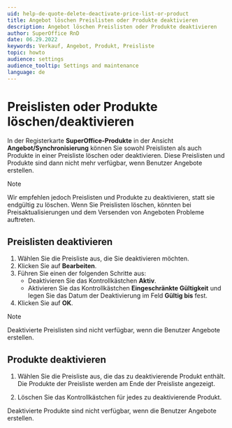 ```yaml
---
uid: help-de-quote-delete-deactivate-price-list-or-product
title: Angebot löschen Preislisten oder Produkte deaktivieren
description: Angebot löschen Preislisten oder Produkte deaktivieren
author: SuperOffice RnD
date: 06.29.2022
keywords: Verkauf, Angebot, Produkt, Preisliste
topic: howto
audience: settings
audience_tooltip: Settings and maintenance
language: de
---
```


# Preislisten oder Produkte löschen/deaktivieren

In der Registerkarte **SuperOffice-Produkte** in der Ansicht **Angebot/Synchronisierung** können Sie sowohl Preislisten als auch Produkte in einer Preisliste löschen oder deaktivieren. Diese Preislisten und Produkte sind dann nicht mehr verfügbar, wenn Benutzer Angebote erstellen.

> [!NOTE]
> Wir empfehlen jedoch Preislisten und Produkte zu deaktivieren, statt sie endgültig zu löschen. Wenn Sie Preislisten löschen, könnten bei Preisaktualisierungen und dem Versenden von Angeboten Probleme auftreten.

## Preislisten deaktivieren

1. Wählen Sie die Preisliste aus, die Sie deaktivieren möchten.
2. Klicken Sie auf **Bearbeiten**.
3. Führen Sie einen der folgenden Schritte aus:
    * Deaktivieren Sie das Kontrollkästchen **Aktiv**.
    * Aktivieren Sie das Kontrollkästchen **Eingeschränkte Gültigkeit** und legen Sie das Datum der Deaktivierung im Feld **Gültig bis** fest.
4. Klicken Sie auf **OK**.

> [!NOTE]
> Deaktivierte Preislisten sind nicht verfügbar, wenn die Benutzer Angebote erstellen.

## Produkte deaktivieren

1. Wählen Sie die Preisliste aus, die das zu deaktivierende Produkt enthält. Die Produkte der Preisliste werden am Ende der Preisliste angezeigt.

2. Löschen Sie das Kontrollkästchen für jedes zu deaktivierende Produkt.

Deaktivierte Produkte sind nicht verfügbar, wenn die Benutzer Angebote erstellen.
